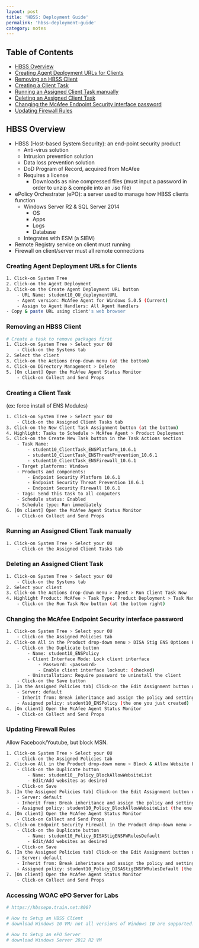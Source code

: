 ```yaml
---
layout: post
title: 'HBSS: Deployment Guide'
permalink: 'hbss-deployment-guide'
category: notes
---
```


## Table of Contents
* [HBSS Overview](#hbss-overview)
* [Creating Agent Deployment URLs for Clients](#creating-agent-deployment-urls-for-clients)
* [Removing an HBSS Client](#removing-an-hbss-client)
* [Creating a Client Task](#creating-a-client-task)
* [Running an Assigned Client Task manually](#running-an-assigned-client-task-manually)
* [Deleting an Assigned Client Task](#deleting-an-assigned-client-task)
* [Changing the McAfee Endpoint Security interface password](#changing-the-mcafee-endpoint-security-interface-password)
* [Updating Firewall Rules](#updating-firewall-rules)

## HBSS Overview
* HBSS (Host-based System Security): an end-point security product
	- Anti-virus solution
	- Intrusion prevention solution
	- Data loss prevention solution
	- DoD Program of Record, acquired from McAfee
	- Requires a license
		- Downloads as nine compressed files (must input a password in order to unzip & compile into an .iso file)
* ePolicy Orchestrater (ePO): a server used to manage how HBSS clients function
	- Windows Server R2 & SQL Server 2014
		- OS
		- Apps
		- Logs
		- Database
	- Integrates with ESM (a SIEM) 
* Remote Registry service on client must running
* Firewall on client/server must all remote connections

### Creating Agent Deployment URLs for Clients
```bash
1. Click-on System Tree
2. Click-on the Agent Deployment
3. Click-on the Create Agent Deployment URL button
	- URL Name: student10_OU_deploymentURL
	- Agent version: McAfee Agent for Windows 5.0.5 (Current)
	- Assign to Agent Handlers: All Agent Handlers
- Copy & paste URL using client's web browser
```

### Removing an HBSS Client
```bash
# Create a task to remove packages first
1. Click-on System Tree > Select your OU
	- Click-on the Systems tab
2. Select the client
3. Click-on the Actions drop-down menu (at the bottom)
4. Click-on Directory Management > Delete
5. [On client] Open the McAfee Agent Status Monitor
	- Click-on Collect and Send Props
```

### Creating a Client Task 
(ex: force install of ENS Modules)
```bash
1. Click-on System Tree > Select your OU
	- Click-on the Assigned Client Tasks tab
3. Click-on the New Client Task Assignment button (at the bottom)
4. Highlight: Tasks to Schedule > McAfee Agent > Product Deployment 
5. Click-on the Create New Task button in the Task Actions section
	- Task Name: 
		- student10_ClientTask_ENSPlatform_10.6.1
		- student10_ClientTask_ENSThreatPrevention_10.6.1
		- student10_ClientTask_ENSFirewall_10.6.1
	- Target platforms: Windows
	- Products and components: 
		- Endpoint Security Platform 10.6.1
		- Endpoint Security Threat Prevention 10.6.1	
		- Endpoint Security Firewall 10.6.1
	- Tags: Send this task to all computers
	- Schedule status: Enabled
	- Schedule type: Run immediately
6. [On client] Open the McAfee Agent Status Monitor
	- Click-on Collect and Send Props
```

### Running an Assigned Client Task manually
```bash
1. Click-on System Tree > Select your OU
	- Click-on the Assigned Client Tasks tab
```

### Deleting an Assigned Client Task
```bash
1. Click-on System Tree > Select your OU
	- Click-on the Systems tab
2. Select your client
3. Click-on the Actions drop-down menu > Agent > Run Client Task Now
4. Highlight Product: McAfee > Task Type: Product Deployment > Task Name: student10_ClientTask_ENSThreatPrevention_10.6.1
	- Click-on the Run Task Now button (at the bottom right)
```

### Changing the McAfee Endpoint Security interface password
```bash
1. Click-on System Tree > Select your OU
	- Click-on the Assigned Policies tab
2. Click-on All in the Product drop-down menu > DISA Stig ENS Options Policy (Policy column)
	- Click-on the Duplicate button
		- Name: student10_ENSPolicy 
		- Client Interface Mode: Lock client interface
			- Password: <password>
			- Enable client interface lockout: (checked)
		- Uninstallation: Require password to uninstall the client
	- Click-on the Save button
3. [In the Assigned Policies tab] Click-on the Edit Assignment button of the Endpoint Security Common product
	- Server: default
	- Inherit from: Break inheritance and assign the policy and settings below
	- Assigned policy: student10_ENSPolicy (the one you just created)
4. [On client] Open the McAfee Agent Status Monitor
	- Click-on Collect and Send Props
```

### Updating Firewall Rules
Allow Facebook/Youtube, but block MSN.
```bash
1. Click-on System Tree > Select your OU
	- Click-on the Assigned Policies tab
2. Click-on All in the Product drop-down menu > Block & Allow Website List Policy (Policy column)
	- Click-on the Duplicate button
		- Name: student10__Policy_BlockAllowWebsiteList
		- Edit/Add websites as desired
	- Click-on Save
3. [In the Assigned Policies tab] Click-on the Edit Assignment button of the Block and Allow Website List Policy
	- Server: default
	- Inherit from: Break inheritance and assign the policy and settings below
	- Assigned policy: student10_Policy_BlockAllowWebsiteList (the one you just created)
4. [On client] Open the McAfee Agent Status Monitor
	- Click-on Collect and Send Props
5. Click-on Endpoint Security Firewall in the Product drop-down menu > DISA Stig ENS FW Rules Default Policy (Policy column)
	- Click-on the Duplicate button
		- Name: student10_Policy_DISAStigENSFWRulesDefault
		- Edit/Add websites as desired
	- Click-on Save
6. [In the Assigned Policies tab] Click-on the Edit Assignment button of the DISA Stig ENS FW Rules Default Policy
	- Server: default
	- Inherit from: Break inheritance and assign the policy and settings below
	- Assigned policy: student10_Policy_DISAStigENSFWRulesDefault (the one you just created)
7. [On client] Open the McAfee Agent Status Monitor
	- Click-on Collect and Send Props
```

### Accessing WOAC ePO Server for Labs
```bash
# https://hbssepo.train.net:8007

# How to Setup an HBSS Client 
# download Windows 10 VM; not all versions of Windows 10 are supported!

# How to Setup an ePO Server 
# download Windows Server 2012 R2 VM
```
